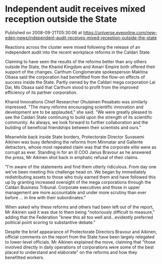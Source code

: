 # Independent audit receives mixed reception outside the State
Published on 2008-09-21T05:30:06 at https://universe.eveonline.com/new-eden-news/independent-audit-receives-mixed-reception-outside-the-state

Reactions across the cluster were mixed following the release of an independent audit into the recent workplace reforms in the Caldari State.

Claiming to have seen the results of the reforms better than any others outside the State, the Khanid Kingdom and Amarr Empire both offered their support of the changes. Carthum Conglomerate spokesperson Maktina Obasa said the corporation had benefitted from the flow-on effects of success inside the State. Partly owned by the Caldari mega corporation Lai Dai, Ms Obasa said that Carthum stood to profit from the improved efficiency of its partner corporation.

Khanid Innovations Chief Researcher Ohulainen Pesabato was similarly impressed. "The many reforms encouraging scientific innovation and development are to be applauded," she said. "We were greatly pleased to see the Caldari State continuing to build upon the strength of its scientific community. As always, we look forward to further collaboration and the building of beneficial friendships between their scientists and ours."

Meanwhile back inside State borders, Protectorate Director Suvasemi Aikinen was busy defending the reforms from Minmatar and Gallente detractors, whose most repeated claim was that the corporate elite were as corrupt as ever. Standing in for an ill COO Janus Bravour as he answered the press, Mr Aikinen shot back in emphatic refusal of their claims.

"I'm aware of the statements and find them utterly ridiculous. From day one we've been meeting this challenge head on. We began by immediately redistributing assets to those who truly earned them and have followed this up by granting increased oversight of the mega corporations through the Caldari Business Tribunal. Corporate executives and those in upper management are more accountable and under more scrutiny than ever before ... in line with their subordinates."

When asked why these reforms and others had been left out of the report, Mr Aikinen said it was due to them being "notoriously difficult to measure," adding that the Federation "knew this all too well and...evidently preferred political point scoring to substantive debate."

Despite the brief appearance of Protectorate Directors Bravour and Aikinen, official comments on the report from the State have been largely relegated to lower-level officials. Mr Aikinen explained the move, claiming that "those involved directly in daily operations of corporations were some of the best placed to understand and elaborate" on the reforms and how they benefitted workers.

